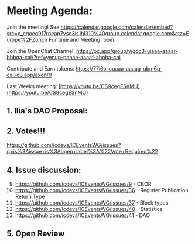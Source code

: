 # Meeting Agenda:

Join the meeting! See https://calendar.google.com/calendar/embed?src=c_cgoeq917rpeap7vse3is1hl310%40group.calendar.google.com&ctz=Europe%2FZurich For time and Meeting room.

Join the OpenChat Channel:  https://oc.app/group/wgoc3-uiaaa-aaaar-bbbqa-cai/?ref=yenup-paaaa-aaaaf-aboha-cai

Contribute and Earn tokens:  https://77i6o-oqaaa-aaaag-qbm6q-cai.ic0.app/axon/9

Last Weeks meeting: [https://youtu.be/CS9cegESnMU](https://youtu.be/CS9cegESnMU)

## 1. Ilia's DAO Proposal:

## 2. Votes!!!

https://github.com/icdevs/ICEventsWG/issues?q=is%3Aissue+is%3Aopen+label%3A%22Vote+Required%22

## 4. Issue discussion:

 9. https://github.com/icdevs/ICEventsWG/issues/9 - CBOR
 36. https://github.com/icdevs/ICEventsWG/issues/36 - Register Publication Return Type
 37. https://github.com/icdevs/ICEventsWG/issues/37 - Block types
 40. https://github.com/icdevs/ICEventsWG/issues/40 - Statistics
 41. https://github.com/icdevs/ICEventsWG/issues/41 - DAO

     
## 5. Open Review
